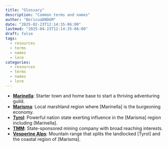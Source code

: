 ```yaml
---
title: "Glossary"
description: "Common terms and names"
author: "BoricuaDNDGM"
date: "2025-02-23T12:14:35-06:00"
lastmod: "2025-04-23T12:14:35-06:00"
draft: false
tags:
  - resources
  - terms
  - names
  - lore
categories:
  - resources
  - terms
  - names
  - lore
---
```


- **[Marinella](marinella.md#marinella)**: Starter town and home base to start a thriving adventuring guild.
- **[Marisma](marinella.md#marisma)**: Local marshland region where [Marinella] is the burgeoning economy.
- **[Tyrol](tyrol.md#tyrol)**: Powerful nation state exerting influence in the [Marisma] region including [Marinella].
- **[TMM](tyrol.md#tyrolian-minerals-and-materials-company)**: State-sponsored mining company with broad reaching interests.
- **[Vesperine Alps](tyrol.md#vesperine-alps)**: Mountain range that splits the landlocked [Tyrol] and the coastal region of [Marisma].